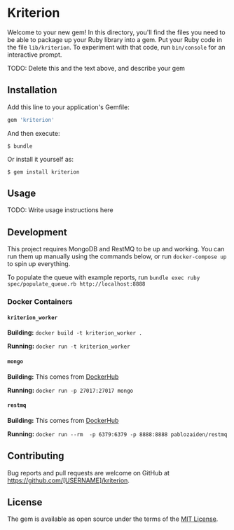 # Kriterion

Welcome to your new gem! In this directory, you'll find the files you need to be able to package up your Ruby library into a gem. Put your Ruby code in the file `lib/kriterion`. To experiment with that code, run `bin/console` for an interactive prompt.

TODO: Delete this and the text above, and describe your gem

## Installation

Add this line to your application's Gemfile:

```ruby
gem 'kriterion'
```

And then execute:

    $ bundle

Or install it yourself as:

    $ gem install kriterion

## Usage

TODO: Write usage instructions here

## Development

This project requires MongoDB and RestMQ to be up and working. You can run them up manually using the commands below, or run `docker-compose up` to spin up everything.

To populate the queue with example reports, run `bundle exec ruby spec/populate_queue.rb http://localhost:8888`

### Docker Containers

#### `kriterion_worker`

**Building:** `docker build -t kriterion_worker .`

**Running:** `docker run -t kriterion_worker`

#### `mongo`

**Building:** This comes from [DockerHub](https://hub.docker.com/_/mongo/)

**Running:** `docker run -p 27017:27017 mongo`

#### `restmq`

**Building:** This comes from [DockerHub](https://hub.docker.com/r/pablozaiden/restmq/)

**Running:** `docker run --rm  -p 6379:6379 -p 8888:8888 pablozaiden/restmq`


## Contributing

Bug reports and pull requests are welcome on GitHub at https://github.com/[USERNAME]/kriterion.

## License

The gem is available as open source under the terms of the [MIT License](https://opensource.org/licenses/MIT).
